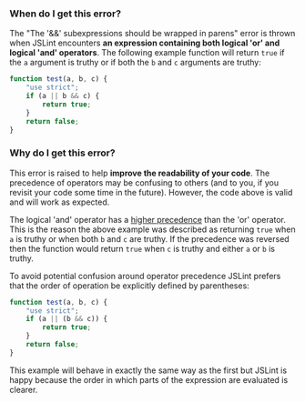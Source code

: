 <!---
{
    "titles": [
        "The '&&' subexpression should be wrapped in parens"
    ],
    "slugs": [
        "the-subexpression-should-be-wrapped-in-parens"
    ],
    "linters": [
        "jslint"
    ],
    "author": "jallardice"
}
-->

### When do I get this error?

The "The '&&' subexpressions should be wrapped in parens" error is thrown when
JSLint encounters **an expression containing both logical 'or' and logical 'and'
operators**. The following example function will return `true` if the `a`
argument is truthy or if both the `b` and `c` arguments are truthy:

<!---
{
    "linter": "jslint"
}
-->
```javascript
function test(a, b, c) {
    "use strict";
    if (a || b && c) {
        return true;
    }
    return false;
}
```

### Why do I get this error?

This error is raised to help **improve the readability of your code**. The
precedence of operators may be confusing to others (and to you, if you revisit
your code some time in the future). However, the code above is valid and will
work as expected.

The logical 'and' operator has a [higher precedence][ops] than the 'or'
operator. This is the reason the above example was described as returning `true`
when `a` is truthy or when both `b` and `c` are truthy. If the precedence was
reversed then the function would return `true` when `c` is truthy and either `a`
or `b` is truthy.

To avoid potential confusion around operator precedence JSLint prefers that the
order of operation be explicitly defined by parentheses:

<!---
{
    "linter": "jslint"
}
-->
```javascript
function test(a, b, c) {
    "use strict";
    if (a || (b && c)) {
        return true;
    }
    return false;
}
```

This example will behave in exactly the same way as the first but JSLint is
happy because the order in which parts of the expression are evaluated is
clearer.

[ops]: https://developer.mozilla.org/en-US/docs/Web/JavaScript/Reference/Operators/Operator_Precedence
